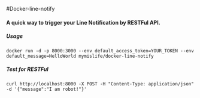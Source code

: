 #Docker-line-notify

#### A quick way to trigger your Line Notification by RESTFul API.

##### Usage
`docker run -d -p 8000:3000 --env default_access_token=YOUR_TOKEN --env default_message=HelloWorld mymislife/docker-line-notify`

##### Test for RESTFul
`curl http://localhost:8000 -X POST -H "Content-Type: application/json" -d '{"message":"I am robot!"}'`